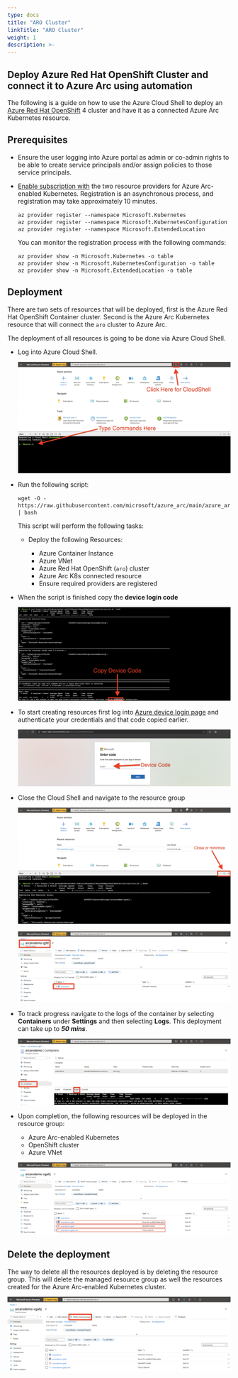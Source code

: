```yaml
---
type: docs
title: "ARO Cluster"
linkTitle: "ARO Cluster"
weight: 1
description: >-
---
```


## Deploy Azure Red Hat OpenShift Cluster and connect it to Azure Arc using automation

The following is a guide on how to use the Azure Cloud Shell to deploy an [Azure Red Hat OpenShift](https://azure.microsoft.com/en-us/services/openshift/) 4 cluster and have it as a connected Azure Arc Kubernetes resource.

## Prerequisites

* Ensure the user logging into Azure portal as admin or co-admin rights to be able to create service principals and/or assign policies to those service principals.

* [Enable subscription with](https://docs.microsoft.com/en-us/azure/azure-resource-manager/management/resource-providers-and-types#register-resource-provider) the two resource providers for Azure Arc-enabled Kubernetes. Registration is an asynchronous process, and registration may take approximately 10 minutes.

  ```shell
  az provider register --namespace Microsoft.Kubernetes
  az provider register --namespace Microsoft.KubernetesConfiguration
  az provider register --namespace Microsoft.ExtendedLocation
  ```

  You can monitor the registration process with the following commands:

  ```shell
  az provider show -n Microsoft.Kubernetes -o table
  az provider show -n Microsoft.KubernetesConfiguration -o table
  az provider show -n Microsoft.ExtendedLocation -o table
  ```

## Deployment

There are two sets of resources that will be deployed, first is the Azure Red Hat OpenShift Container cluster. Second is the Azure Arc Kubernetes resource that will connect the ```aro``` cluster to Azure Arc.

The deployment of all resources is going to be done via Azure Cloud Shell.

* Log into Azure Cloud Shell.

  ![Screenshot showing Azure Cloud Shell](./image1.png)

* Run the following script:

  ```shell
  wget -O - https://raw.githubusercontent.com/microsoft/azure_arc/main/azure_arc_k8s_jumpstart/aro/run.sh | bash
  ```

  This script will perform the following tasks:

  * Deploy the following Resources:

    * Azure Container Instance
    * Azure VNet
    * Azure Red Hat  OpenShift (```aro```) cluster
    * Azure Arc K8s connected resource
    * Ensure required providers are registered
  
* When the script is finished copy the **device login code**
  
  ![Screenshot showing device login code](./image2.png)
  
* To start creating resources first log into [Azure device login page](https://microsoft.com/devicelogin) and authenticate your credentials and that code copied earlier.
  
  ![Screenshot showing how to use device code with Azure login](./image3.png)

* Close the Cloud Shell and navigate to the resource group

  ![Screenshot showing Azure Portal closing Cloud Shell](./image4.png)

  ![Screenshot showing Azure Portal](./image5.png)

* To track progress navigate to the logs of the container by selecting **Containers** under **Settings** and then selecting **Logs**. This deployment can take up to ***50 mins***.

  ![Screenshot showing Azure Portal container deployment](./image6.png)

* Upon completion, the following resources will be deployed in the resource group:

  * Azure Arc-enabled Kubernetes
  * OpenShift cluster
  * Azure VNet

  ![Screenshot showing Azure Portal with Azure Arc-enabled Kubernetes resources](./image7.png)

## Delete the deployment

The way to delete all the resources deployed is by deleting the resource group. This will delete the managed resource group as well the resources created for the Azure Arc-enabled Kubernetes cluster.

![Screenshot showing how to delete resource group from Azure Portal](./image8.png)
